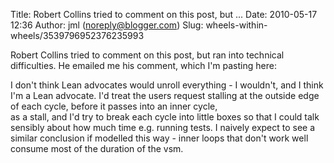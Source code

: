 Title: Robert Collins tried to comment on this post, but ...
Date: 2010-05-17 12:36
Author: jml (noreply@blogger.com)
Slug: wheels-within-wheels/3539796952376235993

Robert Collins tried to comment on this post, but ran into technical
difficulties. He emailed me his comment, which I'm pasting here:  
  
I don't think Lean advocates would unroll everything - I wouldn't, and I
think I'm a Lean advocate. I'd treat the users request stalling at the
outside edge of each cycle, before it passes into an inner cycle,  
as a stall, and I'd try to break each cycle into little boxes so that I
could talk sensibly about how much time e.g. running tests. I naively
expect to see a similar conclusion if modelled this way - inner loops
that don't work well consume most of the duration of the vsm.

